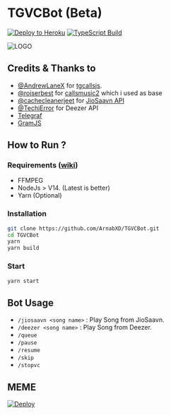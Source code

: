 # TGVCBot (Beta)

[![Deploy to Heroku](https://github.com/ArnabXD/TGVCBot/actions/workflows/heroku.yml/badge.svg?branch=main)](https://github.com/ArnabXD/TGVCBot/actions/workflows/heroku.yml)
[![TypeScript Build](https://github.com/ArnabXD/TGVCBot/actions/workflows/typescript.yml/badge.svg?branch=main)](https://github.com/ArnabXD/TGVCBot/actions/workflows/typescript.yml)

![LOGO](https://telegra.ph/file/e9dd76aadf0b500e02738.jpg)

## Credits & Thanks to
- [@AndrewLaneX](https://github.com/AndrewLaneX) for [tgcallsjs](https://github.com/tgcallsjs/tgcalls).
- [@rojserbest](https://github.com/rojserbest) for [callsmusic2](https://github.com/callsmusic/callsmusic2) which i used as base
- [@cachecleanerjeet](https://github.com/cachecleanerjeet) for [JioSaavn API](https://github.com/cachecleanerjeet/JiosaavnAPI)
- [@TechiError](https://github.com/TechiError) for Deezer API
- [Telegraf](https://github.com/telegraf/telegraf/)
- [GramJS](https://github.com/gram-js/gramjs/)

## How to Run ?

### Requirements ([wiki](../../wiki/Requirements))

- FFMPEG
- NodeJs > V14. (Latest is better)
- Yarn (Optional)


### Installation
 
```bash
git clone https://github.com/ArnabXD/TGVCBot.git
cd TGVCBot
yarn
yarn build
```

### Start

```bash
yarn start
```

## Bot Usage

- `/jiosaavn <song name>` : Play Song from JioSaavn.
- `/deezer <song name>` : Play Song from Deezer.
- `/queue`
- `/pause`
- `/resume`
- `/skip`
- `/stopvc`


## MEME

[![Deploy](https://www.herokucdn.com/deploy/button.svg)](https://heroku.com/deploy)
